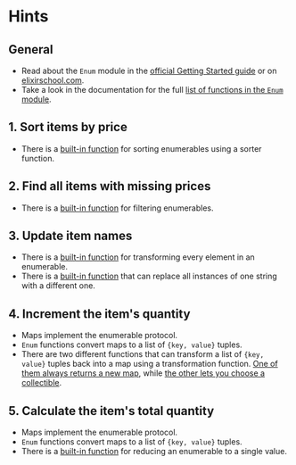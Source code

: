 # Hints

## General

- Read about the `Enum` module in the [official Getting Started guide][getting-started-enum] or on [elixirschool.com][elixir-school-enum].
- Take a look in the documentation for the full [list of functions in the `Enum` module][enum-functions].

## 1. Sort items by price

- There is a [built-in function][enum-sort-by] for sorting enumerables using a sorter function.

## 2. Find all items with missing prices

- There is a [built-in function][enum-filter] for filtering enumerables.

## 3. Update item names

- There is a [built-in function][enum-map] for transforming every element in an enumerable.
- There is a [built-in function][string-replace] that can replace all instances of one string with a different one.

## 4. Increment the item's quantity

- Maps implement the enumerable protocol.
- `Enum` functions convert maps to a list of `{key, value}` tuples.
- There are two different functions that can transform a list of `{key, value}` tuples back into a map using a transformation function. [One of them always returns a new map][map-new], while [the other lets you choose a collectible][enum-into].

## 5. Calculate the item's total quantity

- Maps implement the enumerable protocol.
- `Enum` functions convert maps to a list of `{key, value}` tuples.
- There is a [built-in function][enum-reduce] for reducing an enumerable to a single value.

[getting-started-enum]: https://elixir-lang.org/getting-started/enumerables-and-streams.html#enumerables
[elixir-school-enum]: https://elixirschool.com/en/lessons/basics/enum/
[enum-functions]: https://hexdocs.pm/elixir/Enum.html#functions
[enum-sort-by]: https://hexdocs.pm/elixir/Enum.html#sort_by/3
[enum-filter]: https://hexdocs.pm/elixir/Enum.html#filter/2
[enum-map]: https://hexdocs.pm/elixir/Enum.html#map/2
[enum-into]: https://hexdocs.pm/elixir/Enum.html#into/3
[enum-reduce]: https://hexdocs.pm/elixir/Enum.html#reduce/3
[map-new]: https://hexdocs.pm/elixir/Map.html#new/2
[string-replace]: https://hexdocs.pm/elixir/String.html#replace/4
